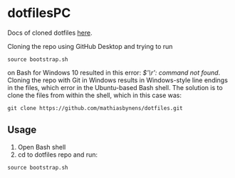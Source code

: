# dotfilesPC

Docs of cloned dotfiles [here](https://github.com/mathiasbynens/dotfiles). 

Cloning the repo using GitHub Desktop and trying to run
```
source bootstrap.sh
```
 on Bash for Windows 10 resulted in this error: *$'\r': command not found*. Cloning the repo with Git in Windows results in Windows-style line endings in the files, which error in the Ubuntu-based Bash shell. The solution is to clone the files from within the shell, which in this case was:

```
git clone https://github.com/mathiasbynens/dotfiles.git
```

## Usage

1. Open Bash shell
2. cd to dotfiles repo and run:
```
source bootstrap.sh
```
